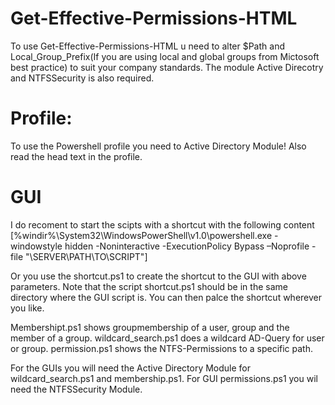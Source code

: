 
# Get-Effective-Permissions-HTML
  To use Get-Effective-Permissions-HTML u need to alter $Path and Local_Group_Prefix(If you are using local and global groups from Mictosoft best practice) to suit your company standards. The module Active Direcotry and NTFSSecurity is also required.

# Profile:
  To use the Powershell profile you need to Active Directory Module! Also read the head text in the profile.

# GUI
  I do recoment to start the scipts with a shortcut with the following content [%windir%\System32\WindowsPowerShell\v1.0\powershell.exe - windowstyle hidden -Noninteractive -ExecutionPolicy Bypass –Noprofile -file "\\SERVER\PATH\TO\SCRIPT"]
  
  Or you use the shortcut.ps1 to create the shortcut to the GUI with above parameters. Note that the script shortcut.ps1 should be in the same directory where the GUI script is. You can then palce the shortcut wherever you like.
  
  
  Membershipt.ps1 shows groupmembership of a user, group and the member of a group.
  wildcard_search.ps1 does a wildcard AD-Query for user or group.
  permission.ps1 shows the NTFS-Permissions to a specific path.
  
  For the GUIs you will need the Active Directory Module for wildcard_search.ps1 and membership.ps1.
  For GUI permissions.ps1 you wil need the NTFSSecurity Module.
